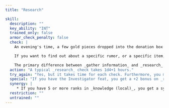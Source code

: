 ```yaml
---
title: "Research"

skill:
  description: ""
  key_ability: "INT"
  trained_only: false
  armor_check_penalty: false
  check: |
    An evening's time, a few gold pieces dropped into the donation box of the local bard's guild or temple, and a DC 10 _research_ check get you a general idea of a city's major news items, assuming there are no obvious reasons why the information would be withheld. The higher your check result, the better the information.

    If you want to find out about a specific rumor, or a specific item, or obtain a map, or do something else along those lines, the DC for the check is 15 to 25, or even higher.

    The primary difference between _gather information_ and _research_ is how the information is obtained. _gather information_ involves rubbing elbows with the locals at a bar or the market, whereas _research_ involves poring through scrolls and other documents in a temple, library, guild, or other such location.
  action: "A typical _research_ check takes 1d4+1 hours."
  try_again: "Yes, but it takes time for each check. Furthermore, you may draw attention to yourself if you repeatedly pursue a certain type of information."
  special: "If you have the Investigator feat, you get a +2 bonus on _research_ checks."
  synergy: |
     * If you have 5 or more ranks in _knowledge (local)_, you get a synergy bonus on _research_ checks.
  restriction: ""
  untrained: ""
---
```

